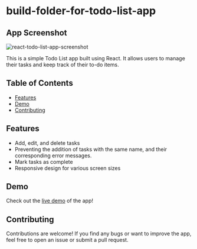 # build-folder-for-todo-list-app

## App Screenshot
![react-todo-list-app-screenshot](https://github.com/KabahitaVictoria/react-todo-list-app/assets/89969629/4b160ef7-0673-4a9a-bf80-ecd8903e5028)

This is a simple Todo List app built using React. It allows users to manage their tasks and keep track of their to-do items.

## Table of Contents

- [Features](#features)
- [Demo](#demo)
- [Contributing](#contributing)

## Features

- Add, edit, and delete tasks
- Preventing the addition of tasks with the same name, and their corresponding error messages.
- Mark tasks as complete
- Responsive design for various screen sizes

## Demo

Check out the [live demo](https://calm-truffle-4732f7.netlify.app/) of the app!

## Contributing
Contributions are welcome! If you find any bugs or want to improve the app, feel free to open an issue or submit a pull request.
